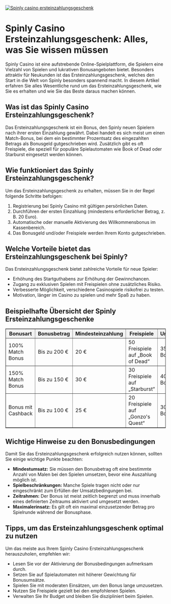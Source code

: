 [![Spinly casino ersteinzahlungsgeschenk](https://123-caf.pages.dev/gitsignup.png)](https://vrmoo.ru/Bt82HjjY)

<h1>Spinly Casino Ersteinzahlungsgeschenk: Alles, was Sie wissen müssen</h1> <p>Spinly Casino ist eine aufstrebende Online-Spielplattform, die Spielern eine Vielzahl von Spielen und lukrativen Bonusangeboten bietet. Besonders attraktiv für Neukunden ist das Ersteinzahlungsgeschenk, welches den Start in die Welt von Spinly besonders spannend macht. In diesem Artikel erfahren Sie alles Wesentliche rund um das Ersteinzahlungsgeschenk, wie Sie es erhalten und wie Sie das Beste daraus machen können.</p>  <h2>Was ist das Spinly Casino Ersteinzahlungsgeschenk?</h2> <p>Das Ersteinzahlungsgeschenk ist ein Bonus, den Spinly neuen Spielern nach ihrer ersten Einzahlung gewährt. Dabei handelt es sich meist um einen Match-Bonus, bei dem ein bestimmter Prozentsatz des eingezahlten Betrags als Bonusgeld gutgeschrieben wird. Zusätzlich gibt es oft Freispiele, die speziell für populäre Spielautomaten wie Book of Dead oder Starburst eingesetzt werden können.</p>  <h2>Wie funktioniert das Spinly Ersteinzahlungsgeschenk?</h2> <p>Um das Ersteinzahlungsgeschenk zu erhalten, müssen Sie in der Regel folgende Schritte befolgen:</p> <ol>   <li>Registrierung bei Spinly Casino mit gültigen persönlichen Daten.</li>   <li>Durchführen der ersten Einzahlung (mindestens erforderlicher Betrag, z. B. 20 Euro).</li>   <li>Automatische oder manuelle Aktivierung des Willkommensbonus im Kassenbereich.</li>   <li>Das Bonusgeld und/oder Freispiele werden Ihrem Konto gutgeschrieben.</li> </ol>  <h2>Welche Vorteile bietet das Ersteinzahlungsgeschenk bei Spinly?</h2> <p>Das Ersteinzahlungsgeschenk bietet zahlreiche Vorteile für neue Spieler:</p> <ul>   <li>Erhöhung des Startguthabens zur Erhöhung der Gewinnchancen.</li>   <li>Zugang zu exklusiven Spielen mit Freispielen ohne zusätzliches Risiko.</li>   <li>Verbesserte Möglichkeit, verschiedene Casinospiele risikofrei zu testen.</li>   <li>Motivation, länger im Casino zu spielen und mehr Spaß zu haben.</li> </ul>  <h2>Beispielhafte Übersicht der Spinly Ersteinzahlungsgeschenke</h2> <table border="1" cellpadding="8" cellspacing="0" style="border-collapse: collapse; width: 100%; max-width: 600px;">   <thead>     <tr style="background-color:#f2f2f2;">       <th>Bonusart</th>       <th>Bonusbetrag</th>       <th>Mindesteinzahlung</th>       <th>Freispiele</th>       <th>Umsatzbedingungen</th>     </tr>   </thead>   <tbody>     <tr>       <td>100% Match Bonus</td>       <td>Bis zu 200 €</td>       <td>20 €</td>       <td>50 Freispiele auf „Book of Dead“</td>       <td>35-facher Bonusumsatz</td>     </tr>     <tr>       <td>150% Match Bonus</td>       <td>Bis zu 150 €</td>       <td>30 €</td>       <td>30 Freispiele auf „Starburst“</td>       <td>40-facher Bonusumsatz</td>     </tr>     <tr>       <td>Bonus mit Cashback</td>       <td>Bis zu 100 €</td>       <td>25 €</td>       <td>20 Freispiele auf „Gonzo's Quest“</td>       <td>30-facher Bonusumsatz</td>     </tr>   </tbody> </table>  <h2>Wichtige Hinweise zu den Bonusbedingungen</h2> <p>Damit Sie das Ersteinzahlungsgeschenk erfolgreich nutzen können, sollten Sie einige wichtige Punkte beachten:</p> <ul>   <li><strong>Mindestumsatz:</strong> Sie müssen den Bonusbetrag oft eine bestimmte Anzahl von Malen bei den Spielen umsetzen, bevor eine Auszahlung möglich ist.</li>   <li><strong>Spielbeschränkungen:</strong> Manche Spiele tragen nicht oder nur eingeschränkt zum Erfüllen der Umsatzbedingungen bei.</li>   <li><strong>Zeitrahmen:</strong> Der Bonus ist meist zeitlich begrenzt und muss innerhalb eines definierten Zeitraums aktiviert und umgesetzt werden.</li>   <li><strong>Maximalerinsatz:</strong> Es gilt oft ein maximal einzusetzender Betrag pro Spielrunde während der Bonusphase.</li> </ul>  <h2>Tipps, um das Ersteinzahlungsgeschenk optimal zu nutzen</h2> <p>Um das meiste aus Ihrem Spinly Casino Ersteinzahlungsgeschenk herauszuholen, empfehlen wir:</p> <ul>   <li>Lesen Sie vor der Aktivierung der Bonusbedingungen aufmerksam durch.</li>   <li>Setzen Sie auf Spielautomaten mit höherer Gewichtung für Bonusumsätze.</li>   <li>Spielen Sie mit moderaten Einsätzen, um den Bonus lange umzusetzen.</li>   <li>Nutzen Sie Freispiele gezielt bei den empfohlenen Spielen.</li>   <li>Verwalten Sie Ihr Budget und bleiben Sie diszipliniert beim Spielen.</li> </ul>